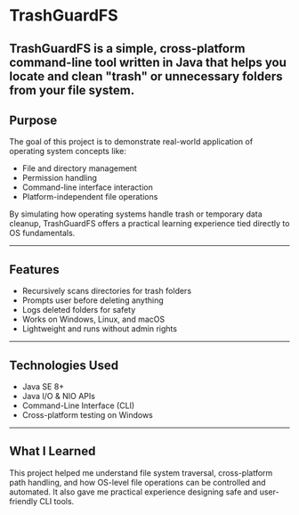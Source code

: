 # TrashGuardFS


TrashGuardFS is a simple, cross-platform command-line tool written in Java that helps you locate and clean "trash" or unnecessary folders from your file system.
---

## Purpose

The goal of this project is to demonstrate real-world application of operating system concepts like:

* File and directory management
* Permission handling
* Command-line interface interaction
* Platform-independent file operations

By simulating how operating systems handle trash or temporary data cleanup, TrashGuardFS offers a practical learning experience tied directly to OS fundamentals.

---

## Features

* Recursively scans directories for trash folders
* Prompts user before deleting anything
* Logs deleted folders for safety
* Works on Windows, Linux, and macOS
* Lightweight and runs without admin rights

---

## Technologies Used

* Java SE 8+
* Java I/O & NIO APIs
* Command-Line Interface (CLI)
* Cross-platform testing on Windows

---

## What I Learned

This project helped me understand file system traversal, cross-platform path handling, and how OS-level file operations can be controlled and automated. It also gave me practical experience designing safe and user-friendly CLI tools.


